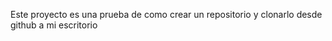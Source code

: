 Este proyecto es una prueba de como crear un repositorio y clonarlo desde github a mi escritorio



